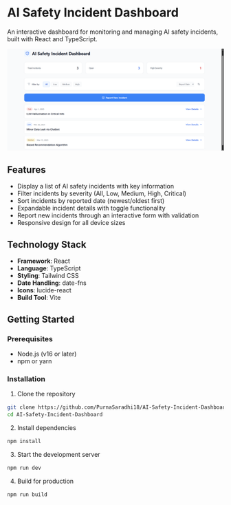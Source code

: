 # AI Safety Incident Dashboard

An interactive dashboard for monitoring and managing AI safety incidents, built with React and TypeScript.

<div align="center">
  <img alt="Demo" src="./public/sc.png" />
</div>

</div>

## Features

- Display a list of AI safety incidents with key information
- Filter incidents by severity (All, Low, Medium, High, Critical)
- Sort incidents by reported date (newest/oldest first)
- Expandable incident details with toggle functionality
- Report new incidents through an interactive form with validation
- Responsive design for all device sizes

## Technology Stack

- **Framework**: React
- **Language**: TypeScript
- **Styling**: Tailwind CSS
- **Date Handling**: date-fns
- **Icons**: lucide-react
- **Build Tool**: Vite

## Getting Started

### Prerequisites

- Node.js (v16 or later)
- npm or yarn

### Installation

1. Clone the repository
```bash
git clone https://github.com/PurnaSaradhi18/AI-Safety-Incident-Dashboard
cd AI-Safety-Incident-Dashboard
```

2. Install dependencies
```bash
npm install
```

3. Start the development server
```bash
npm run dev
```

4. Build for production
```bash
npm run build
```
